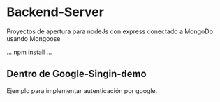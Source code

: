 # Backend-Server

Proyectos de apertura para nodeJs con express conectado a MongoDb usando Mongoose

...
npm install
...

## Dentro de Google-Singin-demo

Ejemplo para implementar autenticación por google.